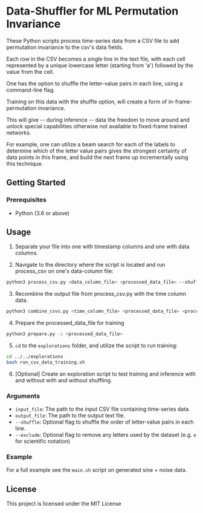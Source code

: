 # Data-Shuffler for ML Permutation Invariance

These Python scripts process time-series data from a CSV file to add permutation
invariance to the csv's data fields.

Each row in the CSV becomes a single line in the text file, with each cell
represented by a unique lowercase letter (starting from 'a') followed by the
value from the cell.

One has the option to shuffle the letter-value pairs in each line, using a
command-line flag.

Training on this data with the shuffle option, will create a form of
in-frame-permutation invariance.

This will give -- during inference -- data the freedom to move around and unlock
special capabilities otherwise not available to fixed-frame trained networks.

For example, one can utilize a beam search for each of the labels to determine
which of the letter value pairs gives the strongest certainty of data points in
this frame, and build the next frame up incrementally using this technique.

## Getting Started

### Prerequisites

- Python (3.6 or above)

## Usage

1. Separate your file into one with timestamp columns and one with data columns.

2. Navigate to the directory where the script is located and run process_csv on
   one's data-column file:

```sh
python3 process_csv.py <data_column_file> <processed_data_file> --shuffle --exclude e
```

3. Recombine the output file from process_csv.py with the time column data.


```sh
python3 combine_csvs.py <time_column_file> <processed_data_file> <processed_csv>
```

4. Prepare the processed_data_file for training

```sh
python3 prepare.py -i <processed_data_file>
```

5. `cd` to the `explorations` folder, and utilize the script to run training:


```sh
cd ../../explorations
bash run_csv_data_training.sh
```

6. [Optional] Create an exploration script to test training and inference with
   and without with and without shuffling.

### Arguments

- `input_file`: The path to the input CSV file containing time-series data.
- `output_file`: The path to the output text file.
- `--shuffle`: Optional flag to shuffle the order of letter-value pairs in each line.
- `--exclude`: Optional flag to remove any letters used by the dataset (e.g. `e`
    for scientific notation)

### Example

For a full example see the `main.sh` script on generated sine + noise data.

## License

This project is licensed under the MIT License

